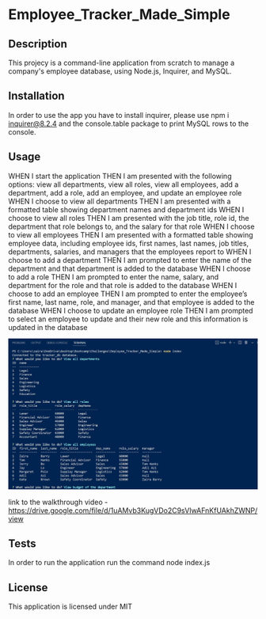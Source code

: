# Employee_Tracker_Made_Simple

## Description

This projecy is a command-line application from scratch to manage a company's employee database, using Node.js, Inquirer, and MySQL.

## Installation

In order to use the app you have to install inquirer, please use npm i inquirer@8.2.4 and the console.table package to print MySQL rows to the console.

## Usage

WHEN I start the application
THEN I am presented with the following options: view all departments, view all roles, view all employees, add a department, add a role, add an employee, and update an employee role
WHEN I choose to view all departments
THEN I am presented with a formatted table showing department names and department ids
WHEN I choose to view all roles
THEN I am presented with the job title, role id, the department that role belongs to, and the salary for that role
WHEN I choose to view all employees
THEN I am presented with a formatted table showing employee data, including employee ids, first names, last names, job titles, departments, salaries, and managers that the employees report to
WHEN I choose to add a department
THEN I am prompted to enter the name of the department and that department is added to the database
WHEN I choose to add a role
THEN I am prompted to enter the name, salary, and department for the role and that role is added to the database
WHEN I choose to add an employee
THEN I am prompted to enter the employee’s first name, last name, role, and manager, and that employee is added to the database
WHEN I choose to update an employee role
THEN I am prompted to select an employee to update and their new role and this information is updated in the database

![Screenshot of application](./Assets/Screenshot.jpg)

link to the walkthrough video -https://drive.google.com/file/d/1uAMvb3KugVDo2C9sVIwAFnKfUAkhZWNP/view


## Tests

In order to run the application run the command node index.js

## License

This application is licensed under MIT
